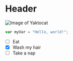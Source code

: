# Header

![Image of Yaktocat](https://octodex.github.com/images/yaktocat.png)

``` javascript
var myVar = "Hello, world!";
```
- [ ] Eat
- [x] Wash my hair
- [ ] Take a nap
